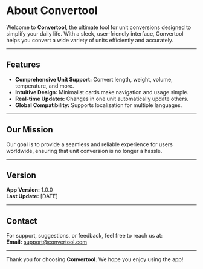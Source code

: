 
# About Convertool

Welcome to **Convertool**, the ultimate tool for unit conversions designed to simplify your daily life. With a sleek, user-friendly interface, Convertool helps you convert a wide variety of units efficiently and accurately.

---

## Features

- **Comprehensive Unit Support:** Convert length, weight, volume, temperature, and more.
- **Intuitive Design:** Minimalist cards make navigation and usage simple.
- **Real-time Updates:** Changes in one unit automatically update others.
- **Global Compatibility:** Supports localization for multiple languages.

---

## Our Mission

Our goal is to provide a seamless and reliable experience for users worldwide, ensuring that unit conversion is no longer a hassle.

---

## Version

**App Version:** 1.0.0  
**Last Update:** [DATE]

---

## Contact

For support, suggestions, or feedback, feel free to reach us at:  
**Email:** support@convertool.com

---

Thank you for choosing **Convertool**. We hope you enjoy using the app!
